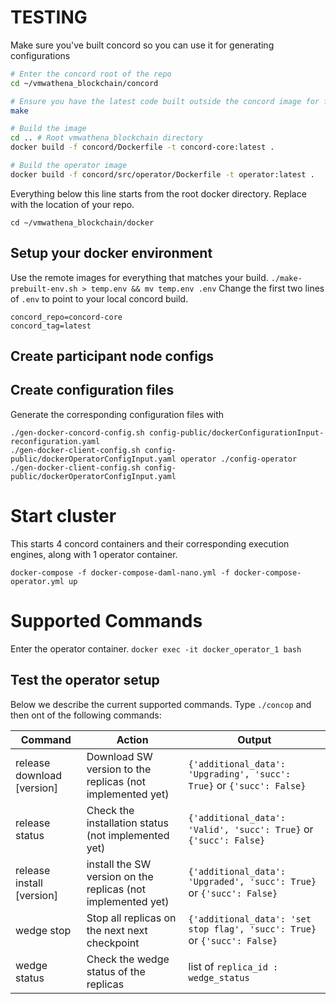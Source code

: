 # TESTING

Make sure you've built concord so you can use it for generating configurations

```bash
# Enter the concord root of the repo
cd ~/vmwathena_blockchain/concord

# Ensure you have the latest code built outside the concord image for fast rebuilds
make

# Build the image
cd .. # Root vmwathena_blockchain directory
docker build -f concord/Dockerfile -t concord-core:latest .

# Build the operator image
docker build -f concord/src/operator/Dockerfile -t operator:latest .

```

Everything below this line starts from the root docker directory. Replace with the location of your repo.

`cd ~/vmwathena_blockchain/docker`

## Setup your docker environment

Use the remote images for everything that matches your build.
`./make-prebuilt-env.sh > temp.env && mv temp.env .env`
Change the first two lines of `.env` to point to your local concord build.
```
concord_repo=concord-core
concord_tag=latest
```

## Create participant node configs


## Create configuration files

Generate the corresponding configuration files with
```
./gen-docker-concord-config.sh config-public/dockerConfigurationInput-reconfiguration.yaml
./gen-docker-client-config.sh config-public/dockerOperatorConfigInput.yaml operator ./config-operator
./gen-docker-client-config.sh config-public/dockerOperatorConfigInput.yaml
```
# Start cluster

This starts 4 concord containers and their corresponding execution engines, along with 1 operator container.

`docker-compose -f docker-compose-daml-nano.yml -f docker-compose-operator.yml up`

# Supported Commands

Enter the operator container.
`docker exec -it docker_operator_1 bash`

## Test the operator setup
Below we describe the current supported commands.
Type `./concop` and then ont of the following commands:

| Command | Action | Output |
|-------|------|------|
| release download [version] | Download SW version to the replicas (not implemented yet) | `{'additional_data': 'Upgrading', 'succ': True}` or `{'succ': False}`|
| release status | Check the installation status (not implemented yet) | `{'additional_data': 'Valid', 'succ': True}` or `{'succ': False}`|
| release install [version] | install the SW version on the replicas (not implemented yet) | `{'additional_data': 'Upgraded', 'succ': True}` or  `{'succ': False}`|
| wedge stop | Stop all replicas on the next next checkpoint | `{'additional_data': 'set stop flag', 'succ': True}` or `{'succ': False}`|
| wedge status | Check the wedge status of the replicas | list of `replica_id : wedge_status`|
